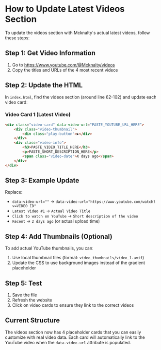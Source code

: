 # How to Update Latest Videos Section

To update the videos section with Mcknalty's actual latest videos, follow these steps:

## Step 1: Get Video Information
1. Go to https://www.youtube.com/@Mcknalty/videos
2. Copy the titles and URLs of the 4 most recent videos

## Step 2: Update the HTML
In `index.html`, find the videos section (around line 62-102) and update each video card:

### Video Card 1 (Latest Video)
```html
<div class="video-card" data-video-url="PASTE_YOUTUBE_URL_HERE">
    <div class="video-thumbnail">
        <div class="play-button">▶</div>
    </div>
    <div class="video-info">
        <h3>PASTE_VIDEO_TITLE_HERE</h3>
        <p>PASTE_SHORT_DESCRIPTION_HERE</p>
        <span class="video-date">X days ago</span>
    </div>
</div>
```

## Step 3: Example Update
Replace:
- `data-video-url=""` → `data-video-url="https://www.youtube.com/watch?v=VIDEO_ID"`
- `Latest Video #1` → `Actual Video Title`
- `Click to watch on YouTube` → `Short description of the video`
- `Recent` → `2 days ago` (or actual upload time)

## Step 4: Add Thumbnails (Optional)
To add actual YouTube thumbnails, you can:
1. Use local thumbnail files (format: `video_thumbnails/video_1.avif`)
2. Update the CSS to use background images instead of the gradient placeholder

## Step 5: Test
1. Save the file
2. Refresh the website
3. Click on video cards to ensure they link to the correct videos

## Current Structure
The videos section now has 4 placeholder cards that you can easily customize with real video data. Each card will automatically link to the YouTube video when the `data-video-url` attribute is populated.